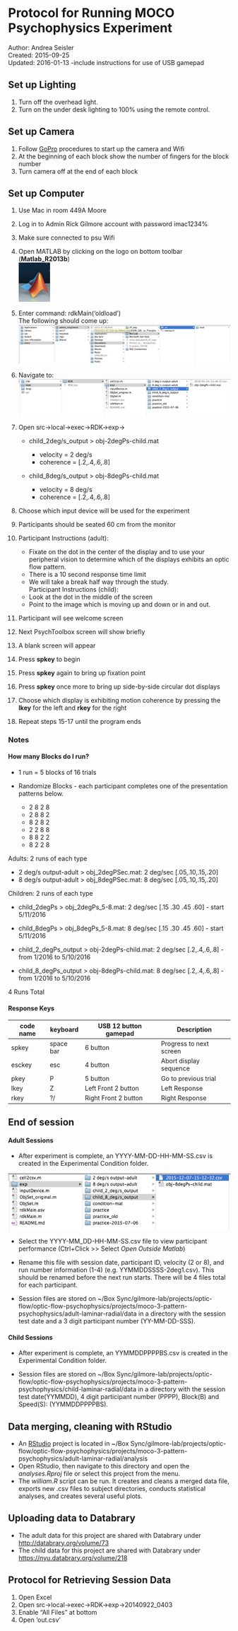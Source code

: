 # Protocol for Running MOCO Psychophysics Experiment

Author: Andrea Seisler  
Created: 2015-09-25  
Updated: 2016-01-13 -include instructions for use of USB gamepad  

## Set up Lighting

1. Turn off the overhead light.
2. Turn on the under desk lighting to 100% using the remote control.

## Set up Camera

1. Follow [GoPro](go-pro-instructions.md) procedures to start up the camera and Wifi
2. At the beginning of each block show the number of fingers for the block number
3. Turn camera off at the end of each block
 	



## Set up Computer

1. Use Mac in room 449A Moore
2. Log in to Admin Rick Gilmore account with password imac1234%
3. Make sure connected to psu Wifi
4. Open MATLAB by clicking on the logo on bottom toolbar (**Matlab_R2013b**)  
  ![Matlab icon](../imgs/Matlab-icon.png)  
5. Enter command: rdkMain(‘oldload’)  
   The following should come up:   
  ![Select File to Load](../imgs/Choose-file.jpg)  
6. Navigate to:  
  ![Select File to Load](../imgs/Choose-file2.jpg)  
7. Open src->local->exec->RDK->exp->  

    - child_2deg/s_output > obj-2degPs-child.mat   
      - velocity = 2 deg/s  
      - coherence = [.2,.4,.6,.8]  
          
    - child_8deg/s_output > obj-8degPs-child.mat  
      - velocity = 8 deg/s    
      - coherence = [.2,.4,.6,.8]   
         
      
8. Choose which input device will be used for the experiment  

9. Participants should be seated 60 cm from the monitor

10. Participant Instructions (adult):   
    - Fixate on the dot in the center of the display and to use your peripheral vision to determine which of the displays exhibits an optic flow pattern.
    - There is a 10 second response time limit
    - We will take a break half way through the study.  
    Participant Instructions (child):
    - Look at the dot in the middle of the screen
    - Point to the image which is moving up and down or in and out.
11. Participant will see welcome screen
12. Next PsychToolbox screen will show briefly
13. A blank screen will appear
14. Press **spkey** to begin
15. Press **spkey** again to bring up fixation point
16. Press **spkey** once more to bring up side-by-side circular dot displays
17. Choose which display is exhibiting motion coherence by pressing the **lkey** for the left and **rkey** for the right
18. Repeat steps 15-17 until the program ends

### Notes


#### How many Blocks do I run?  
- 1 run = 5 blocks of 16 trials  
- Randomize Blocks - each participant completes one of the presentation patterns below.  

	- 2 8 2 8  
	- 2 8 8 2  
	- 8 2 8 2  
	- 2 2 8 8  
	- 8 8 2 2  
	- 8 2 2 8  
		

Adults: 2 runs of each type    

- 2 deg/s output-adult > obj_2degPSec.mat: 2 deg/sec [.05,.10,.15,.20]  
- 8 deg/s output-adult > obj_8degPSec.mat: 8 deg/sec [.05,.10,.15,.20]  

Children: 2 runs of each type  

- child_2degPs > obj_2degPs_5-8.mat: 2 deg/sec [.15 .30 .45 .60]  - start 5/11/2016
- child_8degPs > obj_8degPs_5-8.mat: 8 deg/sec [.15 .30 .45 .60]  - start 5/11/2016


- child_2_degPs_output > obj-2degPs-child.mat: 2 deg/sec [.2,.4,.6,.8]  - from 1/2016 to 5/10/2016
- child_8_degPs_output > obj-8degPs-child.mat: 8 deg/sec [.2,.4,.6,.8]  - from 1/2016 to 5/10/2016

4 Runs Total


#### Response Keys
|code name| keyboard    | USB 12 button gamepad| Description            | 
|---------|-------------|----------------------|------------------------| 
| spkey   | space bar   | 6 button             |Progress to next screen |  
| esckey  | esc         | 4 button             |Abort display sequence  |  
| pkey    | P           | 5 button             |Go to previous trial    | 
| lkey    | Z           | Left Front 2 button  |Left Response           |
| rkey    | ?/          | Right Front 2 button |Right Response          |


## End of session

#### Adult Sessions

- After experiment is complete, an YYYY-MM-DD-HH-MM-SS.csv is created in the Experimental Condition folder.

![Output File](../imgs/output-file-path.jpg)


- Select the YYYY-MM_DD-HH-MM-SS.csv file to view participant performance (Ctrl+Click \>\> Select *Open Outside Matlab*)

- Rename this file with session date, participant ID, velocity (2 or 8), and run number information (1-4) (e.g. YYMMDDSSSS-2deg1.csv). This should be renamed before the next run starts. There will be 4 files total for each participant.

- Session files are stored on ~/Box Sync/gilmore-lab/projects/optic-flow/optic-flow-psychophysics/projects/moco-3-pattern-psychophysics/adult-laminar-radial/data in a directory with the session test date and a 3 digit participant number (YY-MM-DD-SSS).

#### Child Sessions

- After experiment is complete, an YYMMDDPPPPBS.csv is created in the Experimental Condition folder.

- Session files are stored on ~/Box Sync/gilmore-lab/projects/optic-flow/optic-flow-psychophysics/projects/moco-3-pattern-psychophysics/child-laminar-radial/data in a directory with the session test date(YYMMDD), 4 digit participant number (PPPP), Block(B) and Speed(S): (YYMMDDPPPPBS).



## Data merging, cleaning with RStudio

- An [RStudio](http://www.rstudio.com/) project is located in ~/Box Sync/gilmore-lab/projects/optic-flow/optic-flow-psychophysics/projects/moco-3-pattern-psychophysics/adult-laminar-radial/analysis
- Open RStudio, then navigate to this directory and open the *analyses.Rproj* file or select this project from the menu.
- The *william.R* script can be run. It creates and cleans a merged data file, exports new .csv files to subject directories, conducts statistical analyses, and creates several useful plots.

## Uploading data to Databrary

- The adult data for this project are shared with Databrary under <http://databrary.org/volume/73>
- The child data for this project are shared with Databrary under <https://nyu.databrary.org/volume/218>


## Protocol for Retrieving Session Data  
1.	Open Excel  
2.	Open src->local->exec->RDK->exp->20140922_0403  
3.	Enable “All Files” at bottom  
4.	Open ‘out.csv’  

